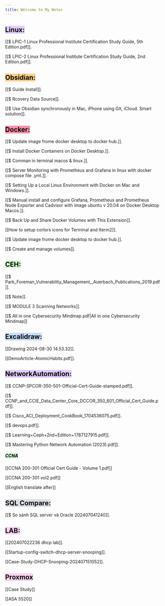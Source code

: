 ```yaml
---
title: Welcome to My Notes
---
```

## <mark style="background: #D2B3FFA6;">Linux:</mark>

[[$ LPIC-1 Linux Professional Institute Certification Study Guide, 5th Edition.pdf]].

[[$ LPIC-2 Linux Professional Institute Certification Study Guide, 2nd Edition.pdf]].

## <mark style="background: #FFF3A3A6;"><mark style="background: #FFB86CA6;">**Obsidian**:</mark></mark>

[[$ Guide Install]].

[[$ Rcovery Data Source]].

[[$ Use Obsidian synchronously in Mac, iPhone using GIt, iCloud. Smart solution]].

## <mark style="background: #FF5582A6;">**Docker**:</mark>

[[$ Update image frome docker desktop to docker hub.]].

[[$ Install  Docker Containers on Docker Desktop.]].

[[$ Comman in terminal macos & linux.]].

[[$ Server Monitoring with Prometheus and Grafana in linux with docker compose file .yml.]].

[[$ Setting Up a Local  Linux Environment with Docker on Mac and Windows.]].

[[$ Manual install and configure Grafana, Prometheus and Prometheus Node Exporter and Cadvisor with image ubuntu v 20.04 on Docker Desktop Macos.]].

[[$ Back Up and Share Docker Volumes with This Extension]].

[[How to setup corlors icons for Terminal and Iterm2]].

[[$ Update image frome docker desktop to docker hub.]].

[[$ Create and manage volumes]].

## <mark style="background: #BBFABBA6;">**CEH**:</mark>
[[$ Park_Foreman_Vulnerability_Management,_Auerbach_Publications_2019.pdf]].

[[$ Note]].

[[$ MODULE 3 Scanning Networks]].

[[$ All in one Cybersecurity Mindmap.pdf|All in one Cybersecurity Mindmap]]

## <mark style="background: #ADCCFFA6;">**Excalidraw:**</mark>

[[Drawing 2024-08-30 14.53.32]].

[[DemoArticle-AtomicHabits.pdf]].


## <mark style="background: #D2B3FFA6;">**NetworkAutomation:**</mark>

[[$ CCNP-SPCOR-350-501-Official-Cert-Guide-stamped.pdf]].

[[$ CCNP_and_CCIE_Data_Center_Core_DCCOR_350_601_Official_Cert_Guide.pdf]].

[[$ Cisco_ACI_Deployment_CookBook_1704536075.pdf]].

[[$ devops.pdf]].

[[$ Learning+Ceph+2nd+Edition+1787127915.pdf]].

[[$ Mastering Python Network Automation (2023).pdf]].

##### **<mark style="background: #BBFABBA6;">CCNA</mark>**

[[CCNA 200-301 Official Cert Guide - Volume 1.pdf]]

[[CCNA 200-301 vol2.pdf]] 

[[English translate after]]

## <mark style="background: #CACFD9A6;">**SQL Compare:**</mark>

[[$ So sánh SQL server và Oracle 202407041240]].

## <mark style="background: #FFB8EBA6;">**LAB:**</mark>

[[202407022236 dhcp lab]].

[[Startup-config-switch-dhcp-server-snooping]].

[[Case-Study-DHCP-Snooping-202407151052]].


## <mark style="background: #FFB8EBA6;">**Proxmox**</mark>

[[Case Study]]

[[ASA 5520]]


